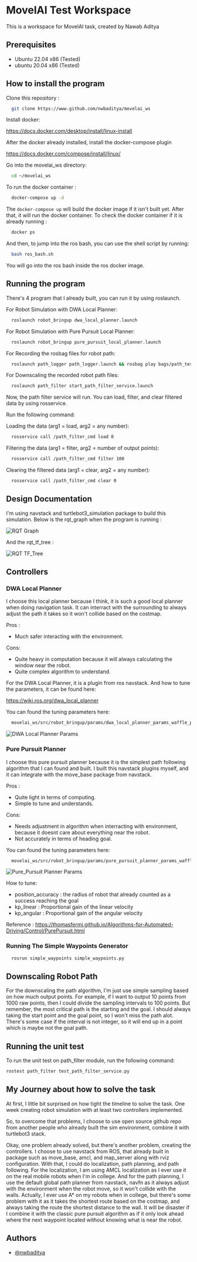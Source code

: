
# MovelAI Test Workspace

This is a workspace for MovelAI task, created by Nawab Aditya

## Prerequisites
- Ubuntu 22.04 x86 (Tested)
- ubuntu 20.04 x86 (Tested)

## How to install the program

Clone this repository :

```bash
  git clone https://www.github.com/nwbaditya/movelai_ws
```
Install docker:

https://docs.docker.com/desktop/install/linux-install

After the docker already installed, install the docker-compose plugin

https://docs.docker.com/compose/install/linux/

Go into the movelai_ws directory:
```bash
  cd ~/movelai_ws
```

To run the docker container :

```bash
  docker-compose up -d
```
The `docker-compose up` will build the docker image if it isn't built yet. After that, it will run the docker container.
To check the docker container if it is already running :

```bash
  docker ps
```
And then, to jump into the ros bash, you can use the shell script by running:

```bash
  bash ros_bash.sh
```
You will go into the ros bash inside the ros docker image.

## Running the program

There's 4 program that I already built, you can run it by using roslaunch.

For Robot Simulation with DWA Local Planner:

```bash
  roslaunch robot_bringup dwa_local_planner.launch
```

For Robot Simulation with Pure Pursuit Local Planner:

```bash
  roslaunch robot_bringup pure_pursuit_local_planner.launch
```

For Recording the rosbag files for robot path:

```bash
  roslaunch path_logger path_logger.launch && rosbag play bags/path_test.bag
```

For Downscaling the recorded robot path files:

```bash
  roslaunch path_filter start_path_filter_service.launch
```
Now, the path filter service will run. You can load, filter, and clear filtered data by using rosservice.

Run the following command:

Loading the data (arg1 = load, arg2 = any number):

```bash
  rosservice call /path_filter_cmd load 0
```

Filtering the data (arg1 = filter, arg2 = number of output points):
```bash
  rosservice call /path_filter_cmd filter 100
```

Clearing the filtered data (arg1 = clear, arg2 = any number):
```bash
  rosservice call /path_filter_cmd clear 0
```

## Design Documentation

I'm using navstack and turtlebot3_simulation package to build this simulation.
Below is the rqt_graph when the program is running :

![RQT Graph](https://raw.githubusercontent.com/nwbaditya/movelai_ws/main/image/rqt_graph.png)

And the rqt_tf_tree :

![RQT TF_Tree](https://raw.githubusercontent.com/nwbaditya/movelai_ws/main/image/rqt_tf_tree.png)

## Controllers

### DWA Local Planner

I choose this local planner because I think, it is such a good local planner when doing navigation task. It can
interract with the surrounding to always adjust the path it takes so it won't collide based on the costmap.

Pros :
- Much safer interacting with the environment.

Cons:
- Quite heavy in computation because it will always calculating the window near the robot.
- Quite complex algorithm to understand.

For the DWA Local Planner, it is a plugin from ros navstack. And how to tune the parameters, it can be found here:

https://wiki.ros.org/dwa_local_planner

You can found the tuning parameters here:

```bash
  movelai_ws/src/robot_bringup/params/dwa_local_planner_params_waffle_pi.yaml
```
![DWA Local Planner Params](https://raw.githubusercontent.com/nwbaditya/movelai_ws/main/image/dwa_planner_params.png)

### Pure Pursuit Planner

I choose this pure pursuit planner because it is the simplest path following algorithm that I can found and built. I built this navstack plugins myself,
and it can integrate with the move_base package from navstack.

Pros :
- Quite light in terms of computing.
- Simple to tune and understands.

Cons:
- Needs adjustment in algorithm when interracting with environment, because it doesnt care about everything near the robot.
- Not accurately in terms of heading goal.

You can found the tuning parameters here:

```bash
  movelai_ws/src/robot_bringup/params/pure_pursuit_planner_params_waffle_pi.yaml
```
![Pure_Pursuit Planner Params](https://raw.githubusercontent.com/nwbaditya/movelai_ws/main/image/pure_pursuit_planner_params.png)

How to tune:
- position_accuracy : the radius of robot that already counted as a success reaching the goal
- kp_linear : Proportional gain of the linear velocity
- kp_angular : Proportional gain of the angular velocity

Reference : https://thomasfermi.github.io/Algorithms-for-Automated-Driving/Control/PurePursuit.html

### Running The Simple Waypoints Generator

```bash
  rosrun simple_waypoints simple_waypoints.py
```

## Downscaling Robot Path
For the downscaling the path algorithm, I'm just use simple sampling based on how much output points. For example, if I want to output 10 points from
1000 raw points, then I could divide the sampling intervals to 100 points. But remember, the most critical path is the starting and the goal. I should always
taking the start point and the goal point, so I won't miss the path alot. There's some case if the interval is not integer, so it will end up in a point which
is maybe not the goal path.

## Running the unit test

To run the unit test on path_filter module, run the following command:

```bash
rostest path_filter test_path_filter_service.py
```


## My Journey about how to solve the task

At first, I little bit surprised on how tight the timeline to solve the task. One week creating robot simulation with at least two controllers implemented.

So, to overcome that problems, I choose to use open source github repo from another people who already built the sim environment, combine it with turtlebot3 stack.

Okay, one problem already solved, but there's another problem, creating the controllers. I choose to use navstack from ROS, that already built in package such as move_base, 
amcl, and map_server along with rviz configuration. With that, I could do localization, path planning, and path following. For the localization, I am using AMCL localization as 
I ever use it on the real mobile robots when I'm in college. And for the path planning, I use the default global path planner from navstack, navfn as it always adjust with the 
environment when the robot move, so it won't collide with the walls. Actually, I ever use A* on my robots when in college, but there's some problem with it as it takes the shortest 
route based on the costmap, and always taking the route the shortest distance to the wall. It will be disaster if I combine it with the classic pure pursuit algorithm as if it only look 
ahead where the next waypoint located without knowing what is near the robot.

## Authors

- [@nwbaditya](https://www.github.com/nwbaditya)

